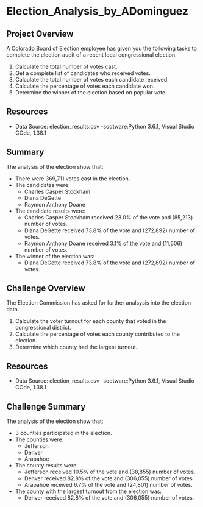 # Election_Analysis_by_ADominguez

## Project Overview
A Colorado Board of Election employee has given you the following tasks to complete the election audit of a recent local congressional election.

1. Calculate the total number of votes cast.
2. Get a complete list of candidates who received votes.
3. Calculate the total number of votes each candidate received.
4. Calculate the percentage of votes each candidate won.
5. Determine the winner of the election based on popular vote.

## Resources
- Data Source: election_results.csv
-sodtware:Python 3.6.1, Visual Studio COde, 1.38.1

## Summary
The analysis of the election show that:
- There were 369,711 votes cast in the election.
- The candidates were:
     - Charles Casper Stockham
     - Diana DeGette
     - Raymon Anthony Doane
- The candidate results were:
     - Charles Casper Stockham received 23.0% of the vote and (85,213) number of votes.
     - Diana DeGette received 73.8% of the vote and (272,892) number of votes.
     - Raymon Anthony Doane received 3.1% of the vote and (11,606) number of votes.
- The winner of the election was:
     - Diana DeGette received 73.8% of the vote and (272,892) number of votes.
     
     
     
## Challenge Overview
The Election Commission has asked for further analsysis into the election data.

1. Calculate the voter turnout for each county that voted in the congressional district.
2. Calculate the percentage of votes each county contributed to the election.
2. Determine which county had the largest turnout.

## Resources
- Data Source: election_results.csv
-sodtware:Python 3.6.1, Visual Studio COde, 1.38.1

## Challenge Summary
The analysis of the election show that:
- 3 counties participated in the election.
- The counties were:
     - Jefferson
     - Denver
     - Arapahoe
- The county results were:
     - Jefferson received 10.5% of the vote and (38,855) number of votes.
     - Denver received 82.8% of the vote and (306,055) number of votes.
     - Arapahoe received 6.7% of the vote and (24,801) number of votes.
- The county with the largest turnout from the election was:
     - Denver received 82.8% of the vote and (306,055) number of votes.


